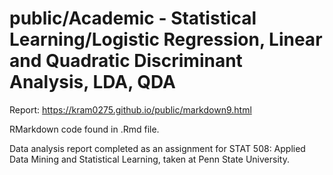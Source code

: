 # public/Academic - Statistical Learning/Logistic Regression, Linear and Quadratic Discriminant Analysis, LDA, QDA

Report: https://kram0275.github.io/public/markdown9.html

RMarkdown code found in .Rmd file.

Data analysis report completed as an assignment for STAT 508: Applied Data Mining and Statistical Learning, taken at Penn State University.
